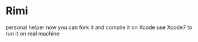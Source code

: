 # Rimi
personal helper
now you can fork it and compile it on Xcode
use Xcode7 to run it on real machine
